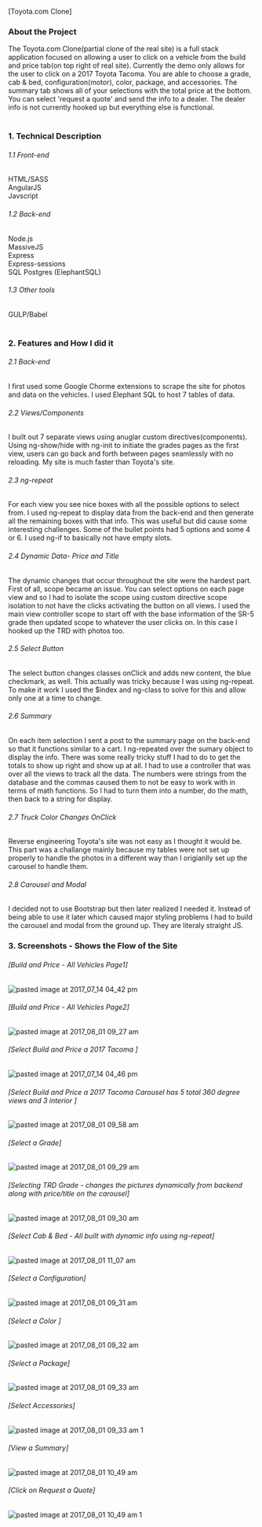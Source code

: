 [Toyota.com Clone] </br>


### About the Project</br>

The Toyota.com Clone(partial clone of the real site) is a full stack application focused on allowing a user to click on a vehicle from the build and price tab(on top right of real site). Currently the demo only allows for the user to click on a 2017 Toyota Tacoma. You are able to choose a grade, cab & bed, configuration(motor), color, package, and accessories. The summary tab shows all of your selections with the total price at the bottom.  You can select 'request a quote' and send the info to a dealer.  The dealer info is not currently hooked up but everything else is functional. 
</br></br>


### 1. Technical Description</br>
###### 1.1 Front-end</br>
HTML/SASS</br>
AngularJS</br>
Javscript </br>

###### 1.2 Back-end</br>
Node.js</br>
MassiveJS</br>
Express</br>
Express-sessions</br>
SQL Postgres (ElephantSQL)</br>

###### 1.3 Other tools</br>
GULP/Babel</br></br>


### 2.  Features and How I did it</br>
###### 2.1 Back-end</br>
I first used some Google Chorme extensions to scrape the site for photos and data on the vehicles. I used Elephant SQL to host 7 tables of data.</br>

###### 2.2 Views/Components </br>
I built out 7 separate views using anuglar custom directives(components).  Using ng-show/hide with ng-init to initiate the grades pages as the first view, users can go back and forth between pages seamlessly with no reloading.  My site is much faster than Toyota's site. </br>  

###### 2.3 ng-repeat</br>
For each view you see nice boxes with all the possible options to select from.  I used ng-repeat to display data from the back-end and then generate all the remaining boxes with that info.  This was useful but did cause some interesting challenges.  Some of the bullet points had 5 options and some 4 or 6.  I used ng-if to basically not have empty slots. </br> 

###### 2.4 Dynamic Data- Price and Title</br>
The dynamic changes that occur throughout the site were the hardest part.  First of all, scope became an issue.  You can select options on each page view and so I had to isolate the scope using custom directive scope isolation to not have the clicks activating the button on all views.  I used the main view controller scope to start off with the base information of the SR-5 grade then updated scope to whatever the user clicks on. In this case I hooked up the TRD with photos too.  </br>

###### 2.5 Select Button</br>
The select button changes classes onClick and adds new content, the blue checkmark, as well. This actually was tricky because I was using ng-repeat. To make it work I used the $index and ng-class to solve for this and allow only one at a time to change.</br>

###### 2.6 Summary </br>
On each item selection I sent a post to the summary page on the back-end so that it functions similar to a cart. I ng-repeated over the sumary object to display the info. There was some really tricky stuff I had to do to get the totals to show up right and show up at all.  I had to use a controller that was over all the views to track all the data.  The numbers were strings from the database and the commas caused them to not be easy to work with in terms of math functions.  So I had to turn them into a number, do the math, then back to a string for display. </br>

###### 2.7 Truck Color Changes OnClick</br>
Reverse engineering Toyota's site was not easy as I thought it would be.  This part was a challange mainly because my tables were not set up properly to handle the photos in a different way than I origianlly set up the carousel to handle them. </br>

###### 2.8 Carousel and Modal</br>
I decided not to use Bootstrap but then later realized I needed it. Instead of being able to use it later which caused major styling problems I had to build the carousel and modal from the ground up.  They are literaly straight JS.  </br>


### 3. Screenshots - Shows the Flow of the Site</br>

###### [Build and Price - All Vehicles Page1]
![pasted image at 2017_07_14 04_42 pm](https://user-images.githubusercontent.com/25558342/28834250-fa393fd4-769e-11e7-966b-43451e7eac44.png)</br>
###### [Build and Price - All Vehicles Page2] 
![pasted image at 2017_08_01 09_27 am](https://user-images.githubusercontent.com/25558342/28834147-bd4b0a6c-769e-11e7-8635-be0942faae28.png)</br>
###### [Select Build and Price a 2017 Tacoma ]
![pasted image at 2017_07_14 04_46 pm](https://user-images.githubusercontent.com/25558342/28834370-4970f222-769f-11e7-93fc-eb0783712273.png)</br>
###### [Select Build and Price a 2017 Tacoma Carousel has 5 total 360 degree views and  3 interior ]
![pasted image at 2017_08_01 09_58 am](https://user-images.githubusercontent.com/25558342/28834656-1b978964-76a0-11e7-8c39-3835ee5cd2c0.png)</br>
###### [Select a Grade] 
![pasted image at 2017_08_01 09_29 am](https://user-images.githubusercontent.com/25558342/28834431-6f3b9f3e-769f-11e7-9150-22e774367d2a.png)</br>
###### [Selecting TRD Grade   - changes the pictures dynamically from backend along with price/title on the carousel]
![pasted image at 2017_08_01 09_30 am](https://user-images.githubusercontent.com/25558342/28834460-88099a34-769f-11e7-9212-ea6db2ea6b15.png)</br>

###### [Select Cab & Bed - All built with dynamic info using ng-repeat]
![pasted image at 2017_08_01 11_07 am](https://user-images.githubusercontent.com/25558342/28837322-9a264398-76a9-11e7-8b3f-fb3d9efc1403.png)</br>

###### [Select a Configuration]
![pasted image at 2017_08_01 09_31 am](https://user-images.githubusercontent.com/25558342/28834886-d5633e56-76a0-11e7-995e-c0707f5bf4ba.png)</br>

###### [Select a Color ] 
![pasted image at 2017_08_01 09_32 am](https://user-images.githubusercontent.com/25558342/28834899-e1cb1e0c-76a0-11e7-9a77-0aeef4f4a2c7.png)</br>
###### [Select a Package]
![pasted image at 2017_08_01 09_33 am](https://user-images.githubusercontent.com/25558342/28834921-f43ab926-76a0-11e7-9d37-6580031faf95.png)</br>

###### [Select Accessories] 
![pasted image at 2017_08_01 09_33 am 1](https://user-images.githubusercontent.com/25558342/28834933-fd5ffc3c-76a0-11e7-8fbf-f12650522ea0.png)</br>
###### [View a Summary] 
![pasted image at 2017_08_01 10_49 am](https://user-images.githubusercontent.com/25558342/28836681-337dd860-76a7-11e7-8020-5386de0afc75.png)</br>
###### [Click on Request a Quote]
![pasted image at 2017_08_01 10_49 am 1](https://user-images.githubusercontent.com/25558342/28836692-3ea01e88-76a7-11e7-8d7c-54a9c2871481.png)


